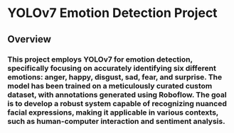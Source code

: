 # YOLOv7 Emotion Detection Project
## Overview
### This project employs YOLOv7 for emotion detection, specifically focusing on accurately identifying six different emotions: anger, happy, disgust, sad, fear, and surprise. The model has been trained on a meticulously curated custom dataset, with annotations generated using Roboflow. The goal is to develop a robust system capable of recognizing nuanced facial expressions, making it applicable in various contexts, such as human-computer interaction and sentiment analysis.

